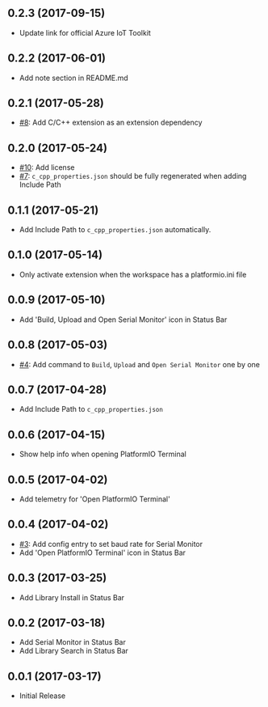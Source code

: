 ## 0.2.3 (2017-09-15)
* Update link for official Azure IoT Toolkit

## 0.2.2 (2017-06-01)
* Add note section in README.md 

## 0.2.1 (2017-05-28)
* [#8](https://github.com/formulahendry/vscode-platformio/issues/8): Add C/C++ extension as an extension dependency

## 0.2.0 (2017-05-24)
* [#10](https://github.com/formulahendry/vscode-platformio/issues/10): Add license
* [#7](https://github.com/formulahendry/vscode-platformio/issues/7): `c_cpp_properties.json` should be fully regenerated when adding Include Path

## 0.1.1 (2017-05-21)
* Add Include Path to `c_cpp_properties.json` automatically.

## 0.1.0 (2017-05-14)
* Only activate extension when the workspace has a platformio.ini file

## 0.0.9 (2017-05-10)
* Add 'Build, Upload and Open Serial Monitor' icon in Status Bar

## 0.0.8 (2017-05-03)
* [#4](https://github.com/formulahendry/vscode-platformio/issues/4): Add command to `Build`, `Upload` and `Open Serial Monitor` one by one

## 0.0.7 (2017-04-28)
* Add Include Path to `c_cpp_properties.json`

## 0.0.6 (2017-04-15)
* Show help info when opening PlatformIO Terminal

## 0.0.5 (2017-04-02)
* Add telemetry for 'Open PlatformIO Terminal'

## 0.0.4 (2017-04-02)
* [#3](https://github.com/formulahendry/vscode-platformio/issues/3): Add config entry to set baud rate for Serial Monitor
* Add 'Open PlatformIO Terminal' icon in Status Bar

## 0.0.3 (2017-03-25)
* Add Library Install in Status Bar

## 0.0.2 (2017-03-18)
* Add Serial Monitor in Status Bar
* Add Library Search in Status Bar

## 0.0.1 (2017-03-17)
* Initial Release